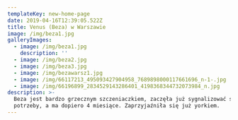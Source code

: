 ```yaml
---
templateKey: new-home-page
date: 2019-04-16T12:39:05.522Z
title: Venus (Beza) w Warszawie
image: /img/beza1.jpg
galleryImages:
  - image: /img/beza1.jpg
    description: ''
  - image: /img/beza2.jpg
  - image: /img/beza3.jpg
  - image: /img/bezawarsz1.jpg
  - image: /img/66117213_495093427904958_7689898000117661696_n-1-.jpg
  - image: /img/66196899_2834529143286401_4198368344732073984_n.jpg
description: >-
  Beza jest bardzo grzecznym szczeniaczkiem, zaczęła już sygnalizować swoje
  potrzeby, a ma dopiero 4 miesiące. Zaprzyjaźniła się już yorkiem.
---
```


